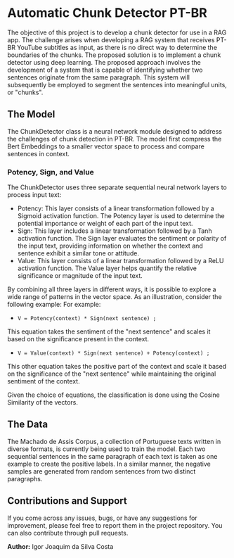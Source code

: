 # Automatic Chunk Detector PT-BR
The objective of this project is to develop a chunk detector for use in a RAG app. The challenge arises when developing a RAG system that receives PT-BR YouTube subtitles as input, as there is no direct way to determine the boundaries of the chunks. The proposed solution is to implement a chunk detector using deep learning. The proposed approach involves the development of a system that is capable of identifying whether two sentences originate from the same paragraph. This system will subsequently be employed to segment the sentences into meaningful units, or "chunks".

## The Model

The ChunkDetector class is a neural network module designed to address the challenges of chunk detection in PT-BR. The model first compress the Bert Embeddings to a smaller vector space to process and compare sentences in context.

### Potency, Sign, and Value
The ChunkDetector uses three separate sequential neural network layers to process input text:

  * Potency: This layer consists of a linear transformation followed by a Sigmoid activation function. The Potency layer is used to determine the potential importance or weight of each part of the input text.
  * Sign: This layer includes a linear transformation followed by a Tanh activation function. The Sign layer evaluates the sentiment or polarity of the input text, providing information on whether the context and sentence exhibit a similar tone or attitude.
  * Value: This layer consists of a linear transformation followed by a ReLU activation function. The Value layer helps quantify the relative significance or magnitude of the input text.

By combining all three layers in different ways, it is possible to explore a wide range of patterns in the vector space. As an illustration, consider the following example:
For example:
  *     V = Potency(context) * Sign(next sentence) ; 
This equation takes the sentiment of the "next sentence" and scales it based on the significance present in the context.
  *     V = Value(context) * Sign(next sentence) + Potency(context) ;
This other equation takes the positive part of the context and scale it based on the significance of the "next sentence" while maintaining the original sentiment of the context.

Given the choice of equations, the classification is done using the Cosine Similarity of the vectors.

## The Data 

The Machado de Assis Corpus, a collection of Portuguese texts written in diverse formats, is currently being used to train the model. Each two sequential sentences in the same paragraph of each text is taken as one example to create the positive labels. In a similar manner, the negative samples are generated from random sentences from two distinct paragraphs.

## Contributions and Support

If you come across any issues, bugs, or have any suggestions for improvement, please feel free to report them in the project repository. You can also contribute through pull requests.


**Author:** Igor Joaquim da Silva Costa
